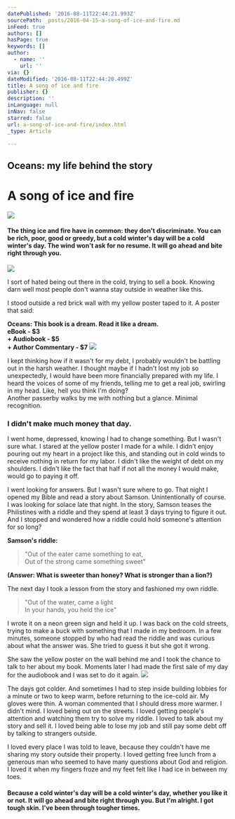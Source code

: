 ```yaml
---
datePublished: '2016-08-11T22:44:21.993Z'
sourcePath: _posts/2016-04-15-a-song-of-ice-and-fire.md
inFeed: true
authors: []
hasPage: true
keywords: []
author:
  - name: ''
    url: ''
via: {}
dateModified: '2016-08-11T22:44:20.499Z'
title: A song of ice and fire
publisher: {}
description: ''
inLanguage: null
inNav: false
starred: false
url: a-song-of-ice-and-fire/index.html
_type: Article

---
```

## Oceans: my life behind the story

# A song of ice and fire
![](https://imgflo.herokuapp.com/graph/vahj1ThiexotieMo/f19559a283176c55497d90eac50f0280/croprotate.jpg?cropheight=1943&cropwidth=2896&degrees=0&input=https%3A%2F%2Fthe-grid-user-content.s3-us-west-2.amazonaws.com%2F0a5470df-a4bb-44e3-b75e-3d11722ceccb.jpg&x=0&y=0)

#### The thing ice and fire have in common: they don't discriminate. You can be rich, poor, good or greedy, but a cold winter's day will be a cold winter's day. The wind won't ask for no resume. It will go ahead and bite right through you.
![](https://s3-us-west-2.amazonaws.com/the-grid-img/p/0e75563dd9fedbc3e9091b51234c7f67f572cd40.png)

I sort of hated being out there in the cold, trying to sell a book. Knowing darn well most people don't wanna stay outside in weather like this.

I stood outside a red brick wall with my yellow poster taped to it. A poster that said:

**Oceans: This book is a dream. Read it like a dream.**  
**eBook - $3**  
**+ Audiobook - $5**  
**+ Author Commentary - $7**
![](https://s3-us-west-2.amazonaws.com/the-grid-img/p/f1abf2275df7a71418e580e27ad186962a105e1e.jpg)

I kept thinking how if it wasn't for my debt, I probably wouldn't be battling out in the harsh weather. I thought maybe if I hadn't lost my job so unexpectedly, I would have been more financially prepared with my life. I heard the voices of some of my friends, telling me to get a real job, swirling in my head. Like, hell you think I'm doing?  
Another passerby walks by me with nothing but a glance. Minimal recognition.

### I didn't make much money that day.

I went home, depressed, knowing I had to change something. But I wasn't sure what. I stared at the yellow poster I made for a while. I didn't enjoy pouring out my heart in a project like this, and standing out in cold winds to receive nothing in return for my labor. I didn't like the weight of debt on my shoulders. I didn't like the fact that half if not all the money I would make, would go to paying it off.

I went looking for answers. But I wasn't sure where to go. That night I opened my Bible and read a story about Samson. Unintentionally of course. I was looking for solace late that night. In the story, Samson teases the Philistines with a riddle and they spend at least 3 days trying to figure it out. And I stopped and wondered how a riddle could hold someone's attention for so long?

**Samson's riddle:**

> "Out of the eater came something to eat,  
> Out of the strong came something sweet"

**(Answer: What is sweeter than honey? What is stronger than a lion?)**

The next day I took a lesson from the story and fashioned my own riddle.

> "Out of the water, came a light  
> In your hands, you held the ice"

I wrote it on a neon green sign and held it up. I was back on the cold streets, trying to make a buck with something that I made in my bedroom. In a few minutes, someone stopped by who had read the riddle and was curious about what the answer was. She tried to guess it but she got it wrong.

She saw the yellow poster on the wall behind me and I took the chance to talk to her about my book. Moments later I had made the first sale of my day for the audiobook and I was set to do it again.
![](https://the-grid-user-content.s3-us-west-2.amazonaws.com/be9b14df-b5eb-4c17-80cc-e44b6867ba26.png)

The days got colder. And sometimes I had to step inside building lobbies for a minute or two to keep warm, before returning to the ice-cold air. My gloves were thin. A woman commented that I should dress more warmer. I didn't mind. I loved being out on the streets. I loved getting people's attention and watching them try to solve my riddle. I loved to talk about my story and sell it. I loved being able to lose my job and still pay some debt off by talking to strangers outside.

I loved every place I was told to leave, because they couldn't have me sharing my story outside their property. I loved getting free lunch from a generous man who seemed to have many questions about God and religion. I loved it when my fingers froze and my feet felt like I had ice in between my toes.

#### Because a cold winter's day will be a cold winter's day, whether you like it or not. It will go ahead and bite right through you. But I'm alright. I got tough skin. I've been through tougher times.